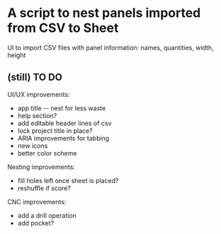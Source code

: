 # A script to nest panels imported from CSV to Sheet

UI to import CSV files with panel information:
names, quantities, width, height

## (still) TO DO

UI/UX improvements:

- app title -- nest for less waste
- help section?
- add editable header lines of csv
- lock project title in place?
- ARIA improvements for tabbing
- new icons
- better color scheme

Nesting improvements:

- fill holes left once sheet is placed?
- reshuffle if score?

CNC improvements:

- add a drill operation
- add pocket?
